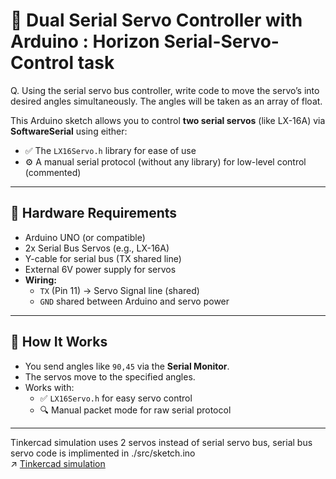 # 🦾 Dual Serial Servo Controller with Arduino : Horizon Serial-Servo-Control task  
Q. Using the serial servo bus controller, write code to move the servo’s into desired angles simultaneously. The angles will be taken as an array of float.

This Arduino sketch allows you to control **two serial servos** (like LX-16A) via **SoftwareSerial** using either:

- ✅ The `LX16Servo.h` library for ease of use  
- ⚙️ A manual serial protocol (without any library) for low-level control (commented)

---

## 🔧 Hardware Requirements

- Arduino UNO (or compatible)
- 2x Serial Bus Servos (e.g., LX-16A)
- Y-cable for serial bus (TX shared line)
- External 6V power supply for servos
- **Wiring:**
  - `TX` (Pin 11) → Servo Signal line (shared)
  - `GND` shared between Arduino and servo power

---

## 🚀 How It Works

- You send angles like `90,45` via the **Serial Monitor**.
- The servos move to the specified angles.
- Works with:
  - ✅ `LX16Servo.h` for easy servo control
  - 🔍 Manual packet mode for raw serial protocol

---

Tinkercad simulation uses 2 servos instead of serial servo bus, serial bus servo code is implimented in ./src/sketch.ino  
↗️ [Tinkercad simulation](https://www.tinkercad.com/things/38gMIGXrHpu-serial-servo-control?sharecode=gLhvVtTy-r7HfV7HfKr7NuRwdmaScRgoO-FOjPSLRkw)
